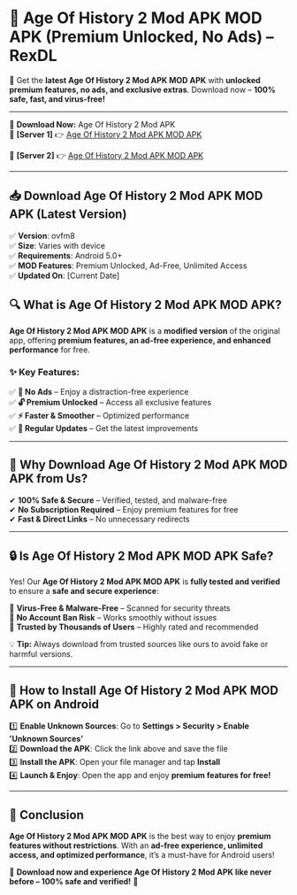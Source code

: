 # 🚀 Age Of History 2 Mod APK MOD APK (Premium Unlocked, No Ads) – RexDL 

🎯 Get the **latest Age Of History 2 Mod APK MOD APK** with **unlocked premium features, no ads, and exclusive extras**. Download now – **100% safe, fast, and virus-free!**  

---

🔽 **Download Now:** Age Of History 2 Mod APK  
🔹 **[Server 1]** 👉 [Age Of History 2 Mod APK MOD APK](https://apkcomod.com?title=Age_Of_History_2_Mod_APK)  

🔹 **[Server 2]** 👉 [Age Of History 2 Mod APK MOD APK](https://apkcomod.com?title=Age_Of_History_2_Mod_APK)  

---
## 📥 Download Age Of History 2 Mod APK MOD APK (Latest Version)  

✅ **Version**: ovfm8  
✅ **Size**: Varies with device  
✅ **Requirements**: Android 5.0+  
✅ **MOD Features**: Premium Unlocked, Ad-Free, Unlimited Access  
✅ **Updated On**: [Current Date]  

## 🔍 What is Age Of History 2 Mod APK MOD APK?  

**Age Of History 2 Mod APK MOD APK** is a **modified version** of the original app, offering **premium features, an ad-free experience, and enhanced performance** for free.  

### ✨ Key Features:  

✅ **🚫 No Ads** – Enjoy a distraction-free experience  
✅ **🔓 Premium Unlocked** – Access all exclusive features  
✅ **⚡ Faster & Smoother** – Optimized performance  
✅ **🔄 Regular Updates** – Get the latest improvements  

---

## 🌟 Why Download Age Of History 2 Mod APK MOD APK from Us?  

✔ **100% Safe & Secure** – Verified, tested, and malware-free  
✔ **No Subscription Required** – Enjoy premium features for free  
✔ **Fast & Direct Links** – No unnecessary redirects  

---

## 🔒 Is Age Of History 2 Mod APK MOD APK Safe?  

Yes! Our **Age Of History 2 Mod APK MOD APK** is **fully tested and verified** to ensure a **safe and secure experience**:  

🔹 **Virus-Free & Malware-Free** – Scanned for security threats  
🔹 **No Account Ban Risk** – Works smoothly without issues  
🔹 **Trusted by Thousands of Users** – Highly rated and recommended  

💡 **Tip:** Always download from trusted sources like ours to avoid fake or harmful versions.  

---

## 📲 How to Install Age Of History 2 Mod APK MOD APK on Android  

1️⃣ **Enable Unknown Sources**: Go to **Settings > Security > Enable 'Unknown Sources'**  
2️⃣ **Download the APK**: Click the link above and save the file  
3️⃣ **Install the APK**: Open your file manager and tap **Install**  
4️⃣ **Launch & Enjoy**: Open the app and enjoy **premium features for free!**  

---

## 🚀 Conclusion  

**Age Of History 2 Mod APK MOD APK** is the best way to enjoy **premium features without restrictions**. With an **ad-free experience, unlimited access, and optimized performance**, it’s a must-have for Android users!  

🔻 **Download now and experience Age Of History 2 Mod APK like never before – 100% safe and verified!** 🔻  
